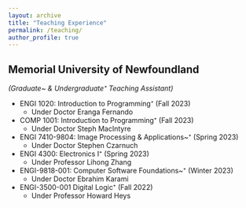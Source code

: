 ```yaml
---
layout: archive
title: "Teaching Experience"
permalink: /teaching/
author_profile: true
---
```


## Memorial University of Newfoundland
*(Graduate~ & Undergraduate⁺ Teaching Assistant)*

- ENGI 1020: Introduction to Programming⁺ (Fall 2023)
  - Under Doctor Eranga Fernando
- COMP 1001: Introduction to Programming⁺ (Fall 2023)
  - Under Doctor Steph MacIntyre
- ENGI 7410-9804: Image Processing & Applications~⁺ (Spring 2023)
  - Under Doctor Stephen Czarnuch
- ENGI 4300: Electronics I⁺ (Spring 2023)
  - Under Professor Lihong Zhang
- ENGI-9818-001: Computer Software Foundations~⁺ (Winter 2023)
  - Under Doctor Ebrahim Karami
- ENGI-3500-001 Digital Logic⁺ (Fall 2022)
  - Under Professor Howard Heys 
